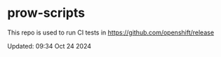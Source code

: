 # prow-scripts

This repo is used to run CI tests in https://github.com/openshift/release

Updated: 09:34 Oct 24 2024

